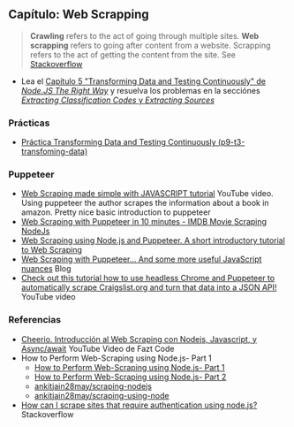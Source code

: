 ## Capítulo: Web Scrapping

> **Crawling** refers to the act of going through multiple sites. **Web scrapping** refers to going after content from a website. Scrapping refers to the act of getting the content from the site. See [Stackoverflow](https://stackoverflow.com/questions/4327392/what-is-the-difference-between-web-crawling-and-web-scraping)

* Lea el 
[Capítulo 5 "Transforming Data and Testing Continuously" de *Node.JS The Right Way*](https://proquest-safaribooksonline-com.accedys2.bbtk.ull.es/book/web-development/9781680505344/part-iidot-working-with-data/chp_transforming_data_html)
y resuelva los problemas en la secciónes 
[*Extracting Classification Codes* y *Extracting Sources*](https://proquest-safaribooksonline-com.accedys2.bbtk.ull.es/book/web-development/9781680505344/part-iidot-working-with-data/chp_databases_html#X2ludGVybmFsX0h0bWxWaWV3P3htbGlkPTk3ODE2ODA1MDUzNDQlMkZkMjRlMTQ3NDZfaHRtbCZxdWVyeT0=)


### Prácticas

* [Práctica Transforming Data and Testing Continuously (p9-t3-transfoming-data)](practicas/p9-t3-transforming-data/)

### Puppeteer

* [Web Scraping made simple with JAVASCRIPT tutorial](https://youtu.be/TzZ3YOUhCxo) YouTube video. Using puppeteer the author scrapes the information about a book in amazon. Pretty nice basic introduction to puppeteer
* [Web Scraping with Puppeteer in 10 minutes - IMDB Movie Scraping NodeJs](https://youtu.be/4q9CNtwdawA)
* [Web Scraping using Node.js and Puppeteer. A short introductory tutorial to Web Scraping](https://flaviocopes.com/web-scraping/)
* [Web Scraping with Puppeteer… And some more useful JavaScript nuances](https://blog.bitsrc.io/web-scraping-with-puppeteer-e73e5fee7474) Blog
* [Check out this tutorial how to use headless Chrome and Puppeteer to automatically scrape Craigslist.org and turn that data into a JSON API!](https://youtu.be/aRXzW-o-zqs) YouTube video


### Referencias

* [Cheerio. Introducción al Web Scraping con Nodejs, Javascript, y Async/await](https://youtu.be/dJpSTPUVKQU) YouTube Video de Fazt Code
* How to Perform Web-Scraping using Node.js- Part 1
  * [How to Perform Web-Scraping using Node.js- Part 1](https://blog.bitsrc.io/https-blog-bitsrc-io-how-to-perform-web-scraping-using-node-js-5a96203cb7cb)
  * [How to Perform Web-Scraping using Node.js- Part 2](https://blog.bitsrc.io/how-to-perform-web-scraping-using-node-js-part-2-7a365aeedb43)
  * [ankitjain28may/scraping-nodejs](https://github.com/ankitjain28may/scraping-nodejs)
  * [ankitjain28may/scraping-using-node](https://github.com/ankitjain28may/scraping-using-node)
* [How can I scrape sites that require authentication using node.js?](https://stackoverflow.com/questions/8726079/how-can-i-scrape-sites-that-require-authentication-using-node-js) Stackoverflow
